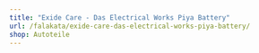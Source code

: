 ```yaml
---
title: "Exide Care - Das Electrical Works Piya Battery"
url: /falakata/exide-care-das-electrical-works-piya-battery/
shop: Autoteile
---
```

